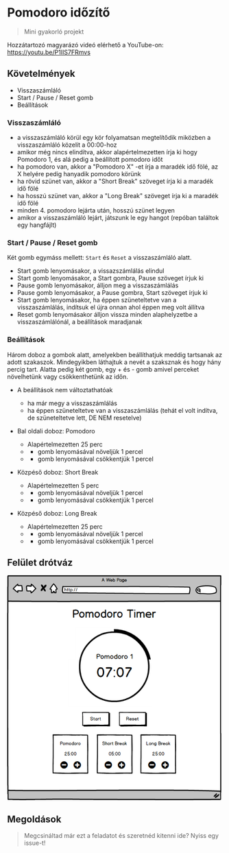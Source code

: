 # Pomodoro időzítő
> Mini gyakorló projekt

Hozzátartozó magyarázó videó elérhető a YouTube-on: https://youtu.be/P1IIS7FRmvs

## Követelmények
- Visszaszámláló
- Start / Pause / Reset gomb
- Beállítások

### Visszaszámláló
- a visszaszámláló körül egy kör folyamatsan megtelítődik miközben a visszaszámláló közelít a 00:00-hoz
- amikor még nincs elindítva, akkor alapértelmezetten írja ki hogy Pomodoro 1, és alá pedig a beállított pomodoro időt
- ha pomodoro van, akkor a "Pomodoro X" -et írja a maradék idő fölé, az X helyére pedig hanyadik pomodoro körünk
- ha rövid szünet van, akkor a "Short Break" szöveget írja ki a maradék idő fölé
- ha hosszú szünet van, akkor a "Long Break" szöveget írja ki a maradék idő fölé
- minden 4. pomodoro lejárta után, hosszú szünet legyen
- amikor a visszaszámláló lejárt, játszunk le egy hangot (repóban találtok egy hangfájlt)

### Start / Pause / Reset gomb

Két gomb egymáss mellett: `Start` és `Reset` a visszaszámláló alatt.

- Start gomb lenyomásakor, a vissazszámlálás elindul
- Start gomb lenyomásakor, a Start gombra, Pause szöveget írjuk ki
- Pause gomb lenyomásakor, álljon meg a visszaszámlálás
- Pause gomb lenyomásakor, a Pause gombra, Start szöveget írjuk ki
- Start gomb lenyomásakor, ha éppen szüneteltetve van a visszaszámlálás, indítsuk el újra onnan ahol éppen meg volt állítva
- Reset gomb lenyomásakor álljon vissza minden alaphelyzetbe a visszaszámlálónál, a beállítások maradjanak

### Beállítások

Három doboz a gombok alatt, amelyekben beállíthatjuk meddig tartsanak az adott szakaszok. Mindegyikben láthajtuk a nevét a szaksznak és hogy hány percig tart. Alatta pedig két gomb, egy + és - gomb amivel perceket növelhetünk vagy csökkenthetünk az időn.

- A beállítások nem változtathatóak
  - ha már megy a visszaszámlálás
  - ha éppen szüneteltetve van a visszaszámlálás (tehát el volt indítva, de szüneteltetve lett, DE NEM resetelve)
  
- Bal oldali doboz: Pomodoro
  - Alapértelmezetten 25 perc
  - + gomb lenyomásával növeljük 1 percel
  - - gomb lenyomásával csökkentjük 1 percel
  
- Közpéső doboz: Short Break
  - Alapértelmezetten 5 perc
  - + gomb lenyomásával növeljük 1 percel
  - - gomb lenyomásával csökkentjük 1 percel  
  
- Közpéső doboz: Long Break
  - Alapértelmezetten 25 perc
  - + gomb lenyomásával növeljük 1 percel
  - - gomb lenyomásával csökkentjük 1 percel  

## Felület drótváz
<img src="./wireframe.png" width="500" />

## Megoldások
> Megcsináltad már ezt a feladatot és szeretnéd kitenni ide? Nyiss egy issue-t!
